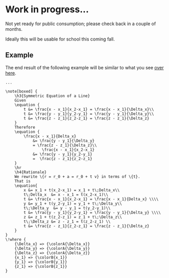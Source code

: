 # Work in progress...

Not yet ready for public consumption; please check back in a couple of months. 

Ideally this will be usable for school this coming fall. 

## Example

The end result of the following example will be similar to what you see [over here](https://colbyn.github.io/school-notes-spring-2020).

```
...

\note[boxed] {
    \h3{Symmetric Equation of a Line}
    Given
    \equation {
        t &= \frac{x - x_1}{x_2-x_1} = \frac{x - x_1}{\Delta_x}\\
        t &= \frac{y - y_1}{y_2-y_1} = \frac{y - y_1}{\Delta_y}\\
        t &= \frac{z - z_1}{z_2-z_1} = \frac{z - z_1}{\Delta_z}
    }
    Therefore
    \equation {
        \frac{x - x_1}{Delta_x}
            &= \frac{y - y_1}{\Delta_y}
            = \frac{z - z_1}{\Delta_z}\\
                \frac{x - x_1}{x_2-x_1}
            &= \frac{y - y_1}{y_2-y_1}
            =  \frac{z - z_1}{z_2-z_1}
    }
    \hr
    \h4{Rationale}
    We rewrite \{r = r_0 + a = r_0 + t v} in terms of \{t}.
    That is
    \equation{
        x &= x_1 + t(x_2-x_1) = x_1 + t\;Delta_x\\
        t\;Delta_x  &= x - x_1 = t(x_2-x_1)\\
        t &= \frac{x - x_1}{x_2-x_1} = \frac{x - x_1}{Delta_x} \\\\
        y &= y_1 + t(y_2-y_1) = y_1 + t\;\Delta_y\\
        t\;\Delta_y  &= y - y_1 = t(y_2-y_1)\\
        t &= \frac{y - y_1}{y_2-y_1} = \frac{y - y_1}{\Delta_y} \\\\
        z &= z_1 + t(z_2-z_1) = z_1 + t\;\Delta_z\\
        t\;\Delta_z &= z - z_1 = t(z_2-z_1) \\
        t &= \frac{z - z_1}{z_2-z_1} = \frac{z - z_1}{\Delta_z}
    }
}
\!where {
    {\Delta_x} => {\colorA{\Delta_x}}
    {\Delta_y} => {\colorA{\Delta_y}}
    {\Delta_z} => {\colorA{\Delta_z}}
    {x_1} => {\colorB{x_1}}
    {y_1} => {\colorB{y_1}}
    {z_1} => {\colorB{z_1}}
}
```

